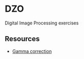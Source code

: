 # DZO
 Digital Image Processing exercises
## Resources
- [Gamma correction](https://lindevs.com/apply-gamma-correction-to-an-image-using-opencv/)
